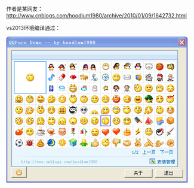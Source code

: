 作者是某网友：http://www.cnblogs.com/hoodlum1980/archive/2010/01/09/1642732.html



vs2013环境编译通过：



![](screenshot.jpg)
